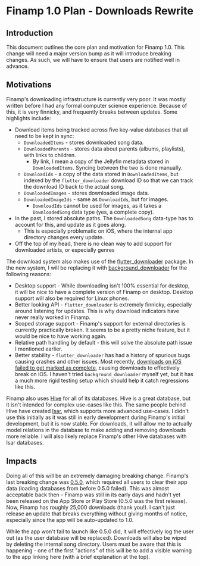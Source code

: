 # Finamp 1.0 Plan - Downloads Rewrite

## Introduction

This document outlines the core plan and motivation for Finamp 1.0. This change will need a major version bump as it will introduce breaking changes. As such, we will have to ensure that users are notified well in advance.

## Motivations

Finamp's downloading infrastructure is currently very poor. It was mostly written before I had any formal computer science experience. Because of this, it is very finnicky, and frequently breaks between updates. Some highlights include:

* Download items being tracked across five key-value databases that all need to be kept in sync:
    * `DownloadedItems` - stores downloaded song data.
    * `DownloadedParents` - stores data about parents (albums, playlists), with links to children.
        * By link, I mean a copy of the Jellyfin metadata stored in `DownloadedItems`. Syncing between the two is done manually.
    * `DownloadIds` - a copy of the data stored in `DownloadedItems`, but indexed by the `flutter_downloader` download ID so that we can track the download ID back to the actual song.
    * `DownloadedImages` - stores downloaded image data.
    * `DownloadedImageIds` - same as `DownloadIds`, but for images.
        * `DownloadIds` cannot be used for images, as it takes a `DownloadedSong` data type (yes, a complete copy).
* In the past, I stored absolute paths. The `DownloadedSong` data-type has to account for this, and update as it goes along.
    * This is especially problematic on iOS, where the internal app directory changes every update.
* Off the top of my head, there is no clean way to add support for downloaded artists, or especially genres

The download system also makes use of the [flutter_downloader](https://pub.dev/packages/flutter_downloader) package. In the new system, I will be replacing it with [background_downloader](https://pub.dev/packages/background_downloader) for the following reasons:

* Desktop support - While downloading isn't 100% essential for desktop, it will be nice to have a complete version of Finamp on desktop. Desktop support will also be required for Linux phones.
* Better looking API - `flutter_downloader` is extremely finnicky, especially around listening for updates. This is why download indicators have never really worked in Finamp.
* Scoped storage support - Finamp's support for external directories is currently practically broken. It seems to be a pretty niche feature, but it would be nice to have working again.
* Relative path handling by default - this will solve the absolute path issue I mentioned earlier.
* Better stability - `flutter_downloader` has had a history of spurious bugs causing crashes and other issues. Most recently, [downloads on iOS failed to get marked as complete](https://github.com/jmshrv/finamp/issues/433), causing downloads to effectively break on iOS. I haven't tried `background_downloader` myself yet, but it has a much more rigid testing setup which should help it catch regressions like this.

Finamp also uses [Hive](https://pub.dev/packages/hive) for all of its databases. Hive is a great database, but it isn't intended for complex use-cases like this. The same people behind Hive have created [Isar](https://pub.dev/packages/isar), which supports more advanced use-cases. I didn't use this initially as it was still in early development during Finamp's initial development, but it is now stable. For downloads, it will allow me to actually model relations in the database to make adding and removing downloads more reliable. I will also likely replace Finamp's other Hive databases with Isar databases.

## Impacts

Doing all of this will be an extremely damaging breaking change. Finamp's last breaking change was [0.5.0](https://github.com/jmshrv/finamp/releases/tag/0.5.0), which required all users to clear their app data (loading databases from before 0.5.0 failed). This was almost acceptable back then - Finamp was still in its early days and hadn't yet been released on the App Store or Play Store (0.5.0 was the first release). Now, Finamp has roughly 25,000 downloads (thank you!). I can't just release an update that breaks everything without giving months of notice, especially since the app will be auto-updated to 1.0.

While the app won't fail to launch like 0.5.0 did, it will effectively log the user out (as the user database will be replaced). Downloads will also be wiped by deleting the internal song directory. Users must be aware that this is happening - one of the first "actions" of this will be to add a visible warning to the app linking here (with a brief explanation at the top).